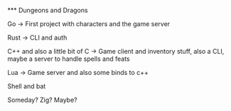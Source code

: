 *** Dungeons and Dragons

Go -> First project with characters and the game server

Rust -> CLI and auth

C++ and also a little bit of C -> Game client and inventory stuff, also a CLI, maybe a server to handle spells and feats

Lua -> Game server and also some binds to c++

Shell and bat

Someday?
Zig? Maybe?
